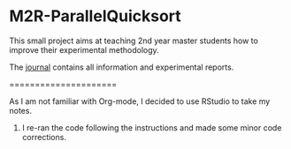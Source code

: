M2R-ParallelQuicksort
=====================

This small project aims at teaching 2nd year master students how to
improve their experimental methodology.

The [journal](journal.org) contains all information and experimental reports.

=====================

As I am not familiar with Org-mode, I decided to use RStudio to take my notes.

1. I re-ran the code following the instructions and made some minor code corrections.
